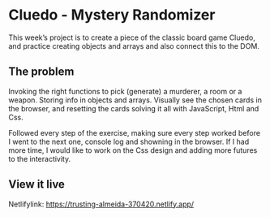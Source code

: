 # Cluedo - Mystery Randomizer
This week’s project is to create a piece of the classic board game Cluedo, and practice creating objects and arrays and also connect this to the DOM.

## The problem

Invoking the right functions to pick (generate) a murderer, a room or a weapon. Storing info in objects and arrays. Visually see the chosen cards in the browser, and resetting the cards solving it all with JavaScript, Html and Css.

Followed every step of the exercise, making sure every step worked before I went to the next one, console log and showning in the browser. If I had more time, I would like to work on the Css design and adding more futures to the interactivity. 

## View it live

Netlifylink: https://trusting-almeida-370420.netlify.app/
